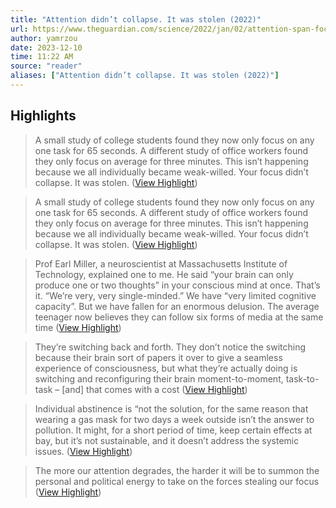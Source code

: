 ```yaml
---
title: "Attention didn’t collapse. It was stolen (2022)"
url: https://www.theguardian.com/science/2022/jan/02/attention-span-focus-screens-apps-smartphones-social-media
author: yamrzou
date: 2023-12-10
time: 11:22 AM
source: "reader"
aliases: ["Attention didn’t collapse. It was stolen (2022)"]
---
```

## Highlights
> A small study of college students found they now only focus on any one task for 65 seconds. A different study of office workers found they only focus on average for three minutes. This isn’t happening because we all individually became weak-willed. Your focus didn’t collapse. It was stolen. ([View Highlight](https://read.readwise.io/read/01h8tzcsea8kyfaepkrve433fz))

> A small study of college students found they now only focus on any one task for 65 seconds. A different study of office workers found they only focus on average for three minutes. This isn’t happening because we all individually became weak-willed. Your focus didn’t collapse. It was stolen. ([View Highlight](https://read.readwise.io/read/01h8tzd07fgwczcg76k89afd7m))

> Prof Earl Miller, a neuroscientist at Massachusetts Institute of Technology, explained one to me. He said “your brain can only produce one or two thoughts” in your conscious mind at once. That’s it. “We’re very, very single-minded.” We have “very limited cognitive capacity”. But we have fallen for an enormous delusion. The average teenager now believes they can follow six forms of media at the same time ([View Highlight](https://read.readwise.io/read/01h8tzg6ezm726mjex9d9ypfqr))

> They’re switching back and forth. They don’t notice the switching because their brain sort of papers it over to give a seamless experience of consciousness, but what they’re actually doing is switching and reconfiguring their brain moment-to-moment, task-to-task – [and] that comes with a cost ([View Highlight](https://read.readwise.io/read/01h8tzgscct9kw79mv6xy9khcp))

> Individual abstinence is “not the solution, for the same reason that wearing a gas mask for two days a week outside isn’t the answer to pollution. It might, for a short period of time, keep certain effects at bay, but it’s not sustainable, and it doesn’t address the systemic issues. ([View Highlight](https://read.readwise.io/read/01h8tzrxzvsa1wgenc9vj7eheg))

> The more our attention degrades, the harder it will be to summon the personal and political energy to take on the forces stealing our focus ([View Highlight](https://read.readwise.io/read/01h8v000v5ewmqxwnz5x8y5nv0))

